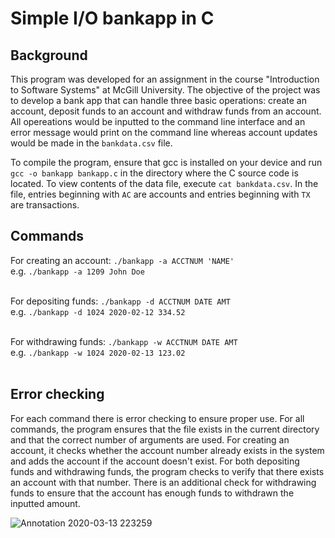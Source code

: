 # Simple I/O bankapp in C

## Background

This program was developed for an assignment in the course "Introduction to Software Systems" at McGill University. The objective of the project was to develop a bank app that can handle three basic operations: create an account, deposit funds to an account and withdraw funds from an account. All opereations would be inputted to the command line interface and an error message would print on the command line whereas account updates would be made in the `bankdata.csv` file.

To compile the program, ensure that gcc is installed on your device and run `gcc -o bankapp bankapp.c` in the directory where the C source code is located. To view contents of the data file, execute `cat bankdata.csv`. In the file, entries beginning with `AC` are accounts and entries beginning with `TX` are transactions.

## Commands

For creating an account: `./bankapp -a ACCTNUM 'NAME'`  
e.g. `./bankapp -a 1209 John Doe `<br/><br/>

For depositing funds: `./bankapp -d ACCTNUM DATE AMT`  
e.g. `./bankapp -d 1024 2020-02-12 334.52`<br/><br/>

For withdrawing funds: `./bankapp -w ACCTNUM DATE AMT`  
e.g. `./bankapp -w 1024 2020-02-13 123.02`<br/><br/>

## Error checking

For each command there is error checking to ensure proper use. For all commands, the program ensures that the file exists in the current directory and that the correct number of arguments are used. For creating an account, it checks whether the account number already exists in the system and adds the account if the account doesn't exist. For both depositing funds and withdrawing funds, the program checks to verify that there exists an account with that number. There is an additional check for withdrawing funds to ensure that the account has enough funds to withdrawn the inputted amount. 

![Annotation 2020-03-13 223259](https://user-images.githubusercontent.com/46686623/76673408-14a59480-657b-11ea-8bea-9bd6c4892c9b.png)

